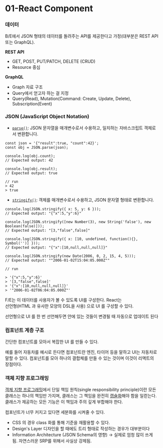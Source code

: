 # 01-React Component

### 데이터

B/E에서 JSON 형태의 데이터를 돌려주는 API를 제공한다고 가정(대부분은 REST API 또는 GraphQL).

**REST API**

* GET, POST, PUT/PATCH, DELETE (CRUD)
* Resource 중심

**GraphQL**

* Graph 자료 구조
* Query에서 얻고자 하는 걸 지정
* Query(Read), Mutation(Command: Create, Update, Delete), Subscription(Event)

### JSON (JavaScript Object Notation)

* [`parse()`](https://developer.mozilla.org/en-US/docs/Web/JavaScript/Reference/Global\_Objects/JSON/parse): JSON 문자열을 매개변수로서 수용하고, 일치하는 자바스크립트 객체로서 변환합니다.

```
const json = '{"result":true, "count":42}';
const obj = JSON.parse(json);

console.log(obj.count);
// Expected output: 42

console.log(obj.result);
// Expected output: true

// run
> 42
> true
```

* [`stringify()`](https://developer.mozilla.org/en-US/docs/Web/JavaScript/Reference/Global\_Objects/JSON/stringify): 객체를 매개변수로서 수용하고, JSON 문자열 형태로 변환합니다.

```
console.log(JSON.stringify({ x: 5, y: 6 }));
// Expected output: "{"x":5,"y":6}"

console.log(JSON.stringify([new Number(3), new String('false'), new Boolean(false)]));
// Expected output: "[3,"false",false]"

console.log(JSON.stringify({ x: [10, undefined, function(){}, Symbol('')] }));
// Expected output: "{"x":[10,null,null,null]}"

console.log(JSON.stringify(new Date(2006, 0, 2, 15, 4, 5)));
// Expected output: ""2006-01-02T15:04:05.000Z""

// run

> '{"x":5,"y":6}'
> '[3,"false",false]'
> '{"x":[10,null,null,null]}'
> '"2006-01-02T06:04:05.000Z"'
```

F/E는 이 데이터를 사용자가 볼 수 있도록 UI를 구성한다. React는 \
선언형(HTML 과 유사한 모양의  DSL을 사용) 으로 UI 를 구성할 수 있다.

선언형으로 UI 를 한 번 선언해두면 안에 있는 것들이 변경될 때 자동으로 업데이트 된다



### 컴포넌트 계층 구조



간단한 컴포넌트를 모아서 복잡한 UI 를 만들 수 있다.

예를 들어 자동차를 예시로 든다면 컴포넌트란 엔진, 타이어 등을 말하고 UI는 자동차로 말할 수 있다. 컴포넌트를 모아 하나의 결합체를 만들 수 있는 것이며 이것이 리액트의 장점이다.



### 객체 지향 프로그래밍

[객체 지향 프로그래밍](https://ko.wikipedia.org/wiki/%EA%B0%9D%EC%B2%B4\_%EC%A7%80%ED%96%A5\_%ED%94%84%EB%A1%9C%EA%B7%B8%EB%9E%98%EB%B0%8D)에서 단일 책임 원칙(single responsibility principle)이란 모든 클래스는 하나의 책임만 가지며, 클래스는 그 책임을 완전히 [캡슐화](https://ko.wikipedia.org/wiki/%EC%BA%A1%EC%8A%90%ED%99%94)해야 함을 일컫는다. 클래스가 제공하는 모든 기능은 이 책임과 주의 깊게 부합해야 한다.

컴포넌트가 너무 커지고 있다면 세분화를 시켜줄 수 있다.

* CSS 의 경우 class 화를 통해 기준을 재활용할 수 있다.
* Design's Layer 디자인을 할 때에도 트리 형태로 작성하는 경우가 대부분이다
* Information Architecture (JSON Schema의 영향) → 실제로 엄청 많이 쓰게 됨. 자연스러운 SRP를 위해서 사실상 강제됨.
